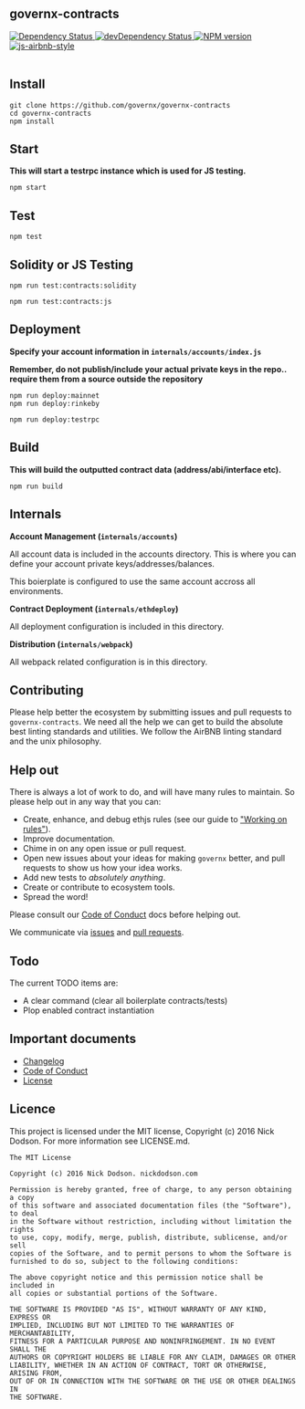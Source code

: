 ## governx-contracts

<div>
  <!-- Dependency Status -->
  <a href="https://david-dm.org/governx/governx-contracts">
    <img src="https://david-dm.org/governx/governx-contracts.svg"
    alt="Dependency Status" />
  </a>

  <!-- devDependency Status -->
  <a href="https://david-dm.org/governx/governx-contracts#info=devDependencies">
    <img src="https://david-dm.org/governx/governx-contracts/dev-status.svg" alt="devDependency Status" />
  </a>

  <!-- NPM Version -->
  <a href="https://www.npmjs.org/package/ethjs-contract-boilerplate">
    <img src="http://img.shields.io/npm/v/ethjs-contract-boilerplate.svg"
    alt="NPM version" />
  </a>

  <!-- Javascript Style -->
  <a href="http://airbnb.io/javascript/">
    <img src="https://img.shields.io/badge/code%20style-airbnb-brightgreen.svg" alt="js-airbnb-style" />
  </a>
</div>

<br />

## Install

```
git clone https://github.com/governx/governx-contracts
cd governx-contracts
npm install
```

## Start

**This will start a testrpc instance which is used for JS testing.**

```
npm start
```

## Test

```
npm test
```

## Solidity or JS Testing

```
npm run test:contracts:solidity

npm run test:contracts:js
```

## Deployment

**Specify your account information in `internals/accounts/index.js`**

**Remember, do not publish/include your actual private keys in the repo.. require them from a source outside the repository**

```
npm run deploy:mainnet
npm run deploy:rinkeby

npm run deploy:testrpc
```

## Build

**This will build the outputted contract data (address/abi/interface etc).**

```
npm run build
```

## Internals

**Account Management (`internals/accounts`)**

All account data is included in the accounts directory. This is where you can define your account private keys/addresses/balances.

This boierplate is configured to use the same account accross all environments.

**Contract Deployment (`internals/ethdeploy`)**

All deployment configuration is included in this directory.

**Distribution (`internals/webpack`)**

All webpack related configuration is in this directory.

## Contributing

Please help better the ecosystem by submitting issues and pull requests to `governx-contracts`. We need all the help we can get to build the absolute best linting standards and utilities. We follow the AirBNB linting standard and the unix philosophy.

## Help out

There is always a lot of work to do, and will have many rules to maintain. So please help out in any way that you can:

- Create, enhance, and debug ethjs rules (see our guide to ["Working on rules"](./.github/CONTRIBUTING.md)).
- Improve documentation.
- Chime in on any open issue or pull request.
- Open new issues about your ideas for making `governx` better, and pull requests to show us how your idea works.
- Add new tests to *absolutely anything*.
- Create or contribute to ecosystem tools.
- Spread the word!

Please consult our [Code of Conduct](CODE_OF_CONDUCT.md) docs before helping out.

We communicate via [issues](https://github.com/governx/governx-contracts/issues) and [pull requests](https://github.com/governx/governx-contracts/pulls).

## Todo

The current TODO items are:

 - A clear command (clear all boilerplate contracts/tests)
 - Plop enabled contract instantiation

## Important documents

- [Changelog](CHANGELOG.md)
- [Code of Conduct](CODE_OF_CONDUCT.md)
- [License](https://raw.githubusercontent.com/governx/governx-contracts/master/LICENSE)

## Licence

This project is licensed under the MIT license, Copyright (c) 2016 Nick Dodson. For more information see LICENSE.md.

```
The MIT License

Copyright (c) 2016 Nick Dodson. nickdodson.com

Permission is hereby granted, free of charge, to any person obtaining a copy
of this software and associated documentation files (the "Software"), to deal
in the Software without restriction, including without limitation the rights
to use, copy, modify, merge, publish, distribute, sublicense, and/or sell
copies of the Software, and to permit persons to whom the Software is
furnished to do so, subject to the following conditions:

The above copyright notice and this permission notice shall be included in
all copies or substantial portions of the Software.

THE SOFTWARE IS PROVIDED "AS IS", WITHOUT WARRANTY OF ANY KIND, EXPRESS OR
IMPLIED, INCLUDING BUT NOT LIMITED TO THE WARRANTIES OF MERCHANTABILITY,
FITNESS FOR A PARTICULAR PURPOSE AND NONINFRINGEMENT. IN NO EVENT SHALL THE
AUTHORS OR COPYRIGHT HOLDERS BE LIABLE FOR ANY CLAIM, DAMAGES OR OTHER
LIABILITY, WHETHER IN AN ACTION OF CONTRACT, TORT OR OTHERWISE, ARISING FROM,
OUT OF OR IN CONNECTION WITH THE SOFTWARE OR THE USE OR OTHER DEALINGS IN
THE SOFTWARE.
```
